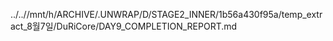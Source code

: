 ../..//mnt/h/ARCHIVE/.UNWRAP/D/STAGE2_INNER/1b56a430f95a/temp_extract_8월7일/DuRiCore/DAY9_COMPLETION_REPORT.md